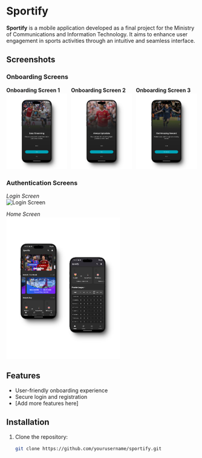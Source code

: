 # Sportify

**Sportify** is a mobile application developed as a final project for the Ministry of Communications and Information Technology. It aims to enhance user engagement in sports activities through an intuitive and seamless interface.

## Screenshots

### Onboarding Screens

<div style="display: flex; justify-content: space-between;">
    <div style="margin-right: 10px;">
        <strong>Onboarding Screen 1</strong><br>
        <img src="assets/images/onboarding1_screen.png" alt="Onboarding Screen 1" width="200"/>
    </div>
    <div style="margin-right: 10px;">
        <strong>Onboarding Screen 2</strong><br>
        <img src="assets/images/onboarding2_screen.png" alt="Onboarding Screen 2" width="200"/>
    </div>
    <div>
        <strong>Onboarding Screen 3</strong><br>
        <img src="assets/images/onboarding3_screen.png" alt="Onboarding Screen 3" width="200"/>
    </div>
</div>

### Authentication Screens

_Login Screen_  
<img src="assets/images/login&register.png" alt="Login Screen" width="300"/>

_Home Screen_  
<img src="assets/images/home_screen.png" alt="Home Screen" width="300"/>

## Features

- User-friendly onboarding experience
- Secure login and registration
- [Add more features here]

## Installation

1. Clone the repository:
   ```bash
   git clone https://github.com/yourusername/sportify.git
